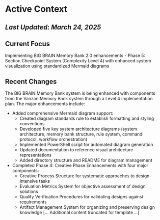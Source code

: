 # Active Context

## _Last Updated: March 24, 2025_

## Current Focus

Implementing BIG BRAIN Memory Bank 2.0 enhancements - Phase 5: Section
Checkpoint System (Complexity Level 4) with enhanced system visualization using
standardized Mermaid diagrams

## Recent Changes

The BIG BRAIN Memory Bank system is being enhanced with components from the
Vanzan Memory Bank system through a Level 4 implementation plan. The major
enhancements include:

- Added comprehensive Mermaid diagram support:
  - Created diagram standards rule to establish formatting and styling
    conventions
  - Developed five key system architecture diagrams (system architecture, memory
    bank structure, rule system, command protocol, workflow orchestration)
  - Implemented PowerShell script for automated diagram generation
  - Updated documentation to reference visual architecture representations
  - Added directory structure and README for diagram management
- Completed Phase 4: Creative Phase Enhancements with four major components:
  - Creative Process Structure for systematic approaches to design-intensive
    tasks
  - Evaluation Metrics System for objective assessment of design solutions
  - Quality Verification Procedures for validating designs against requirements
  - Artifact Management System for organizing and preserving design knowledge
[... Additional content truncated for template ...]
